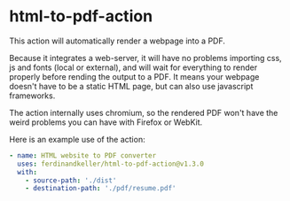 # html-to-pdf-action

This action will automatically render a webpage into a PDF.

Because it integrates a web-server, it will have no problems importing css, js and fonts (local or external), and will wait for everything to render properly before rending the output to a PDF. It means your webpage doesn't have to be a static HTML page, but can also use javascript frameworks.

The action internally uses chromium, so the rendered PDF won't have the weird problems you can have with Firefox or WebKit.

Here is an example use of the action:

```yml
- name: HTML website to PDF converter
  uses: ferdinandkeller/html-to-pdf-action@v1.3.0
  with:
    - source-path: './dist'
    - destination-path: './pdf/resume.pdf'
```